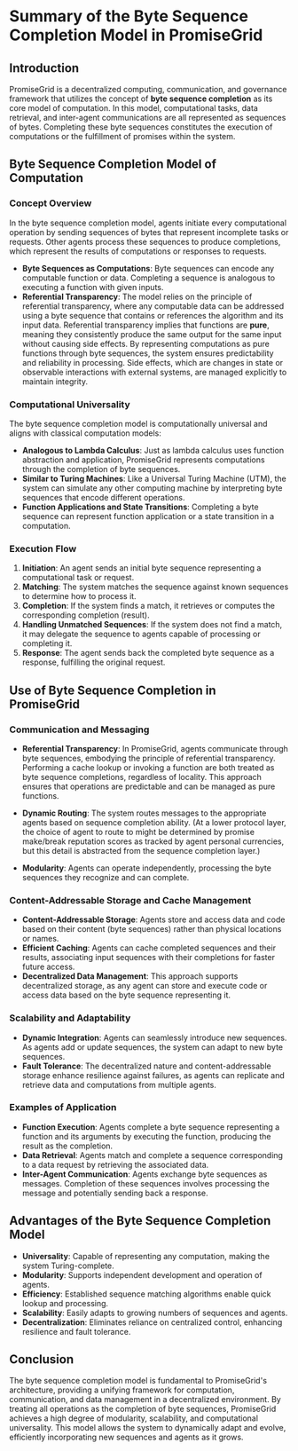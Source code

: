 # Summary of the Byte Sequence Completion Model in PromiseGrid

## Introduction

PromiseGrid is a decentralized computing, communication, and governance framework that utilizes the concept of **byte sequence completion** as its core model of computation. In this model, computational tasks, data retrieval, and inter-agent communications are all represented as sequences of bytes. Completing these byte sequences constitutes the execution of computations or the fulfillment of promises within the system.

## Byte Sequence Completion Model of Computation

### Concept Overview

In the byte sequence completion model, agents initiate every computational operation by sending sequences of bytes that represent incomplete tasks or requests. Other agents process these sequences to produce completions, which represent the results of computations or responses to requests.

- **Byte Sequences as Computations**: Byte sequences can encode any computable function or data. Completing a sequence is analogous to executing a function with given inputs.
- **Referential Transparency**: The model relies on the principle of referential transparency, where any computable data can be addressed using a byte sequence that contains or references the algorithm and its input data. Referential transparency implies that functions are **pure**, meaning they consistently produce the same output for the same input without causing side effects. By representing computations as pure functions through byte sequences, the system ensures predictability and reliability in processing. Side effects, which are changes in state or observable interactions with external systems, are managed explicitly to maintain integrity.

### Computational Universality

The byte sequence completion model is computationally universal and aligns with classical computation models:

- **Analogous to Lambda Calculus**: Just as lambda calculus uses function abstraction and application, PromiseGrid represents computations through the completion of byte sequences.
- **Similar to Turing Machines**: Like a Universal Turing Machine (UTM), the system can simulate any other computing machine by interpreting byte sequences that encode different operations.
- **Function Applications and State Transitions**: Completing a byte sequence can represent function application or a state transition in a computation.

### Execution Flow

1. **Initiation**: An agent sends an initial byte sequence representing a computational task or request.
2. **Matching**: The system matches the sequence against known sequences to determine how to process it.
3. **Completion**: If the system finds a match, it retrieves or computes the corresponding completion (result).
4. **Handling Unmatched Sequences**: If the system does not find a match, it may delegate the sequence to agents capable of processing or completing it.
5. **Response**: The agent sends back the completed byte sequence as a response, fulfilling the original request.

## Use of Byte Sequence Completion in PromiseGrid

### Communication and Messaging

- **Referential Transparency**: In PromiseGrid, agents communicate through byte sequences, embodying the principle of referential transparency. Performing a cache lookup or invoking a function are both treated as byte sequence completions, regardless of locality. This approach ensures that operations are predictable and can be managed as pure functions. 

- **Dynamic Routing**: The system routes messages to the appropriate agents based on sequence completion ability. (At a lower protocol layer, the choice of agent to route to might be determined by promise make/break reputation scores as tracked by agent personal currencies, but this detail is abstracted from the sequence completion layer.)

- **Modularity**: Agents can operate independently, processing the byte sequences they recognize and can complete.

### Content-Addressable Storage and Cache Management

- **Content-Addressable Storage**: Agents store and access data and code based on their content (byte sequences) rather than physical locations or names.
- **Efficient Caching**: Agents can cache completed sequences and their results, associating input sequences with their completions for faster future access.
- **Decentralized Data Management**: This approach supports decentralized storage, as any agent can store and execute code or access data based on the byte sequence representing it.

### Scalability and Adaptability

- **Dynamic Integration**: Agents can seamlessly introduce new sequences. As agents add or update sequences, the system can adapt to new byte sequences.
- **Fault Tolerance**: The decentralized nature and content-addressable storage enhance resilience against failures, as agents can replicate and retrieve data and computations from multiple agents.

### Examples of Application

- **Function Execution**: Agents complete a byte sequence representing a function and its arguments by executing the function, producing the result as the completion.
- **Data Retrieval**: Agents match and complete a sequence corresponding to a data request by retrieving the associated data.
- **Inter-Agent Communication**: Agents exchange byte sequences as messages. Completion of these sequences involves processing the message and potentially sending back a response.

## Advantages of the Byte Sequence Completion Model

- **Universality**: Capable of representing any computation, making the system Turing-complete.
- **Modularity**: Supports independent development and operation of agents.
- **Efficiency**: Established sequence matching algorithms enable quick lookup and processing.
- **Scalability**: Easily adapts to growing numbers of sequences and agents.
- **Decentralization**: Eliminates reliance on centralized control, enhancing resilience and fault tolerance.

## Conclusion

The byte sequence completion model is fundamental to PromiseGrid's architecture, providing a unifying framework for computation, communication, and data management in a decentralized environment. By treating all operations as the completion of byte sequences, PromiseGrid achieves a high degree of modularity, scalability, and computational universality. This model allows the system to dynamically adapt and evolve, efficiently incorporating new sequences and agents as it grows.

